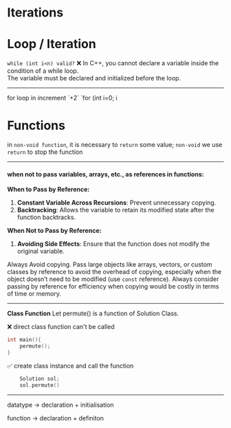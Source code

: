 
# Iterations

# Loop / Iteration
`while (int i<n) valid?` ❌ In C++, you cannot declare a variable inside the condition of a while loop.\
 The variable must be declared and initialized before the loop.
 
 <hr>
for loop in increment `+2`
`for (int i=0; i<n; i+=2`

---
# Functions

in `non-void function`, it is necessary to `return` some value;
`non-void` we use `return` to stop the function

---

#### when not to pass variables, arrays, etc., as references in functions:

**When to Pass by Reference:**
1. **Constant Variable Across Recursions**:  Prevent unnecessary copying.
2. **Backtracking**: Allows the variable to retain its modified state after the function backtracks.

**When Not to Pass by Reference:** 
1. **Avoiding Side Effects**: Ensure that the function does not modify the original variable.

Always Avoid copying.
Pass large objects like arrays, vectors, or custom classes by reference to avoid the overhead of copying, especially when the object doesn’t need to be modified (use `const` reference). Always consider passing by reference for efficiency when copying would be costly in terms of time or memory.
<hr>

**Class Function**
Let permute() is a function of Solution Class.

❌ direct class function can't be called
```cpp
int main(){
    permute();
}
```

✅ create class instance and call the function
```cpp
    Solution sol; 
    sol.permute()
```
<hr>

datatype -> declaration + initialisation

function -> declaration + definiton
